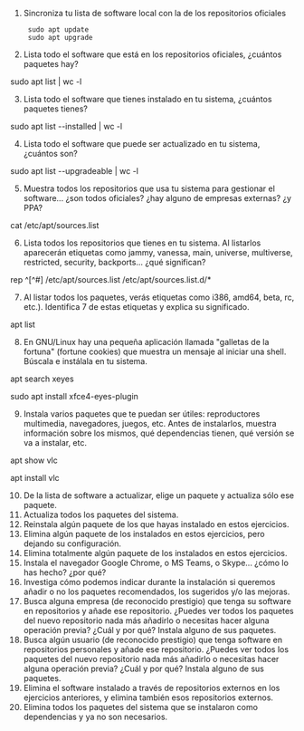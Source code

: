1. Sincroniza tu lista de software local con la de los repositorios oficiales

        sudo apt update
        sudo apt upgrade

2. Lista todo el software que está en los repositorios oficiales, ¿cuántos paquetes hay?

 sudo apt list | wc -l

3. Lista todo el software que tienes instalado en tu sistema, ¿cuántos paquetes tienes?

sudo apt list --installed | wc -l

4. Lista todo el software que puede ser actualizado en tu sistema, ¿cuántos son?

sudo apt list --upgradeable | wc -l

5. Muestra todos los repositorios que usa tu sistema para gestionar el software... ¿son todos oficiales? ¿hay alguno de empresas externas? ¿y PPA?

cat /etc/apt/sources.list

<!-- # deb cdrom:[Debian GNU/Linux 11.6.0 _Bullseye_ - Official amd64 NETINST 20221217-10:42]/ bullseye main

# deb cdrom:[Debian GNU/Linux 11.6.0 _Bullseye_ - Official amd64 NETINST 20221217-10:42]/ bullseye main

deb http://deb.debian.org/debian/ bullseye main contrib non-free
deb-src http://deb.debian.org/debian/ bullseye main contrib non-free #Added by software-properties

deb http://security.debian.org/debian-security bullseye-security main contrib non-free
deb-src http://security.debian.org/debian-security bullseye-security main contrib non-free #Added by software-properties

# bullseye-updates, to get updates before a point release is made;
# see https://www.debian.org/doc/manuals/debian-reference/ch02.en.html#_updates_and_backports
deb http://deb.debian.org/debian/ bullseye-updates main contrib non-free
deb-src http://deb.debian.org/debian/ bullseye-updates main contrib non-free #Added by software-properties

# This system was installed using small removable media
# (e.g. netinst, live or single CD). The matching "deb cdrom"
# entries were disabled at the end of the installation process.
# For information about how to configure apt package sources,
# see the sources.list(5) manual.
deb [arch=amd64] https://packages.microsoft.com/repos/vscode stable main
# deb-src [arch=amd64] https://packages.microsoft.com/repos/vscode stable main
 -->


6. Lista todos los repositorios que tienes en tu sistema. Al listarlos aparecerán etiquetas como jammy, vanessa, main, universe, multiverse, restricted, security, backports... ¿qué significan?

rep ^[^#] /etc/apt/sources.list /etc/apt/sources.list.d/*

7. Al listar todos los paquetes, verás etiquetas como i386, amd64, beta, rc, etc.). Identifica 7 de estas etiquetas y explica su significado.

apt list

8. En GNU/Linux hay una pequeña aplicación llamada "galletas de la fortuna" (fortune cookies) que muestra un mensaje al iniciar una shell. Búscala e instálala en tu sistema.

apt search xeyes 

sudo apt install xfce4-eyes-plugin

9. Instala varios paquetes que te puedan ser útiles: reproductores multimedia, navegadores, juegos, etc. Antes de instalarlos, muestra información sobre los mismos, qué dependencias tienen, qué versión se va a instalar, etc.

apt show vlc 

apt install vlc

10. De la lista de software a actualizar, elige un paquete y actualiza sólo ese paquete.
11. Actualiza todos los paquetes del sistema.
12. Reinstala algún paquete de los que hayas instalado en estos ejercicios.
13. Elimina algún paquete de los instalados en estos ejercicios, pero dejando su configuración.
14. Elimina totalmente algún paquete de los instalados en estos ejercicios.
15. Instala el navegador Google Chrome, o MS Teams, o Skype... ¿cómo lo has hecho? ¿por qué?
16. Investiga cómo podemos indicar durante la instalación si queremos añadir o no los paquetes recomendados, los sugeridos y/o las mejoras.
17. Busca alguna empresa (de reconocido prestigio) que tenga su software en repositorios y añade ese repositorio. ¿Puedes ver todos los paquetes del nuevo repositorio nada más añadirlo o necesitas hacer alguna operación previa? ¿Cuál y por qué? Instala alguno de sus paquetes.
18. Busca algún usuario (de reconocido prestigio) que tenga software en repositorios personales y añade ese repositorio. ¿Puedes ver todos los paquetes del nuevo repositorio nada más añadirlo o necesitas hacer alguna operación previa? ¿Cuál y por qué? Instala alguno de sus paquetes.
19. Elimina el software instalado a través de repositorios externos en los ejercicios anteriores, y elimina también esos repositorios externos.
20. Elimina todos los paquetes del sistema que se instalaron como dependencias y ya no son necesarios.
